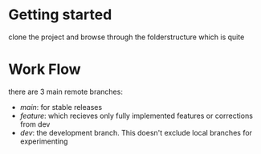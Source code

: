 # Getting started
clone the project and browse through the folderstructure which is quite

# Work Flow
there are 3 main remote branches: 
- *main*: for stable releases
- *feature*: which recieves only fully implemented features or corrections from dev
- *dev*: the development branch. This doesn't exclude local branches for experimenting